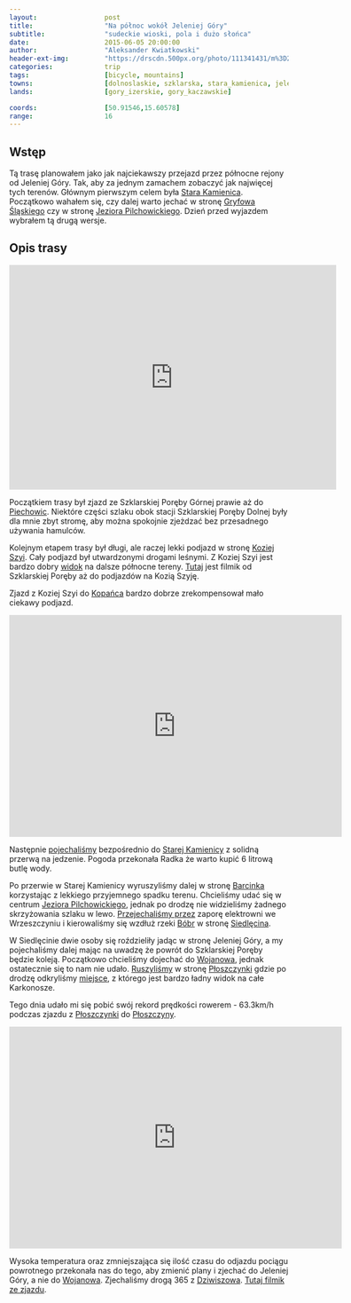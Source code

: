 ```yaml
---
layout:                 post
title:                  "Na północ wokół Jeleniej Góry"
subtitle:               "sudeckie wioski, pola i dużo słońca"
date:                   2015-06-05 20:00:00
author:                 "Aleksander Kwiatkowski"
header-ext-img:         "https://drscdn.500px.org/photo/111341431/m%3D2048/21998e31cabd789f8e72f4a96fa60cff"
categories:             trip
tags:                   [bicycle, mountains]
towns:                  [dolnoslaskie, szklarska, stara_kamienica, jelenia_gora]
lands:                  [gory_izerskie, gory_kaczawskie]

coords:                 [50.91546,15.60578]
range:                  16
---
```


[route]:                        https://www.strava.com/activities/318922776

[wiki-stara-kamienica]:         http://pl.wikipedia.org/wiki/Stara_Kamienica
[wiki-gryfow-slaski]:           http://pl.wikipedia.org/wiki/Gryf%C3%B3w_%C5%9Al%C4%85ski
[wiki-pilchowickie]:            http://pl.wikipedia.org/wiki/Jezioro_Pilchowickie
[wiki-piechowice]:              http://pl.wikipedia.org/wiki/Piechowice
[wiki-kozia-szyja]:             http://pl.wikipedia.org/wiki/Kozia_Szyja
[wiki-kopaniec]:                http://pl.wikipedia.org/wiki/Kopaniec_(wojew%C3%B3dztwo_dolno%C5%9Bl%C4%85skie)
[wiki-barcinek]:                http://pl.wikipedia.org/wiki/Barcinek_(wojew%C3%B3dztwo_dolno%C5%9Bl%C4%85skie)
[wiki-bobr]:                    http://pl.wikipedia.org/wiki/B%C3%B3br_(dop%C5%82yw_Odry)
[wiki-siedlecin]:               http://pl.wikipedia.org/wiki/Siedl%C4%99cin
[wiki-wojanow]:                 http://pl.wikipedia.org/wiki/Wojan%C3%B3w
[wiki-ploszczynka]:             http://pl.wikipedia.org/wiki/P%C5%82oszczynka
[wiki-ploszczyna]:              http://pl.wikipedia.org/wiki/P%C5%82oszczyna
[wiki-dziwiszow]:               http://pl.wikipedia.org/wiki/Dziwisz%C3%B3w

[ump-ploszczynka]:              http://mapa.ump.waw.pl/ump-www/?zoom=14&lat=50.94867&lon=15.70531&layers=B000000FFFFTFF&mlat=50.94867&mlon=15.70531

[panoramio-kozia-szyja]:        http://www.panoramio.com/photo/120379461

[vimeo-1]:                      https://vimeo.com/130319346
[vimeo-2]:                      https://vimeo.com/130551453
[vimeo-3]:                      https://vimeo.com/130551454
[vimeo-4]:                      https://vimeo.com/130575651
[vimeo-5]:                      https://vimeo.com/130582477
[vimeo-6]:                      https://vimeo.com/130620133
[vimeo-7]:                      https://vimeo.com/130626295


Wstęp
-----

Tą trasę planowałem jako jak najciekawszy przejazd przez północne rejony od Jeleniej Góry. Tak, aby
za jednym zamachem zobaczyć jak najwięcej tych terenów. Głównym pierwszym celem była [Stara Kamienica][wiki-stara-kamienica].
Początkowo wahałem się, czy dalej warto jechać w stronę [Gryfowa Śląskiego][wiki-gryfow-slaski] czy 
w stronę [Jeziora Pilchowickiego][wiki-pilchowickie]. Dzień przed wyjazdem wybrałem tą drugą wersje.

Opis trasy
----------

<iframe height='405' width='590' frameborder='0' allowtransparency='true' scrolling='no' src='https://www.strava.com/activities/318922776/embed/144e3bb623ea434a0808698e7405d5f87ca26c1f'></iframe>

Początkiem trasy był zjazd ze Szklarskiej Poręby Górnej prawie aż do [Piechowic][wiki-piechowice].
Niektóre części szlaku obok stacji Szklarskiej Poręby Dolnej były dla mnie zbyt stromę, aby można
spokojnie zjeżdzać bez przesadnego używania hamulców.

Kolejnym etapem trasy był długi, ale raczej lekki podjazd w stronę [Koziej Szyi][wiki-kozia-szyja].
Cały podjazd był utwardzonymi drogami leśnymi. Z Koziej Szyi jest bardzo dobry [widok][panoramio-kozia-szyja] na
dalsze północne tereny. [Tutaj][vimeo-1] jest filmik od Szklarskiej Poręby aż do podjazdów na Kozią Szyję.

Zjazd z Koziej Szyi do [Kopańca][wiki-kopaniec] bardzo dobrze zrekompensował mało ciekawy podjazd.

<div class="vimeo"><iframe src='http://player.vimeo.com/video/130551453' width="600" height="400" frameborder="0" webkitAllowFullScreen mozallowfullscreen allowFullScreen> </iframe></div>


Następnie [pojechaliśmy][vimeo-3] bezpośrednio do [Starej Kamienicy][wiki-stara-kamienica] z solidną przerwą na jedzenie.
Pogoda przekonała Radka że warto kupić 6 litrową butlę wody.

Po przerwie w Starej Kamienicy wyruszyliśmy dalej w stronę [Barcinka][wiki-barcinek] korzystając z lekkiego
przyjemnego spadku terenu. Chcieliśmy udać się w centrum [Jeziora Pilchowickiego][wiki-pilchowickie], jednak
po drodzę nie widzieliśmy żadnego skrzyżowania szlaku w lewo. [Przejechaliśmy przez][vimeo-4] zaporę elektrowni we
Wrzeszczyniu i kierowaliśmy się wzdłuż
rzeki [Bóbr][wiki-bobr] w stronę [Siedlęcina][wiki-siedlecin].

W Siedlęcinie dwie osoby się roździeliły jadąc w stronę Jeleniej Góry, a my pojechaliśmy dalej mając
na uwadzę że powrót do Szklarskiej Poręby będzie koleją. Początkowo chcieliśmy dojechać do [Wojanowa][wiki-wojanow],
jednak ostatecznie się to nam nie udało. [Ruszyliśmy][vimeo-5] w stronę [Płoszczynki][wiki-ploszczynka] gdzie po drodzę
odkryliśmy [miejsce][ump-ploszczynka], z którego jest bardzo ładny widok na całe Karkonosze.

Tego dnia udało mi się pobić swój rekord prędkości rowerem - 63.3km/h podczas zjazdu z [Płoszczynki][wiki-ploszczynka] do
[Płoszczyny][wiki-ploszczyna].

<div class="vimeo"><iframe src='http://player.vimeo.com/video/130620133' width="600" height="400" frameborder="0" webkitAllowFullScreen mozallowfullscreen allowFullScreen> </iframe></div>

Wysoka temperatura oraz zmniejszająca się ilość czasu do odjazdu pociągu powrotnego przekonała
nas do tego, aby zmienić plany i zjechać do Jeleniej Góry, a nie do [Wojanowa][wiki-wojanow]. Zjechaliśmy
drogą 365 z [Dziwiszowa][wiki-dziwiszow]. [Tutaj filmik ze zjazdu][vimeo-7].
